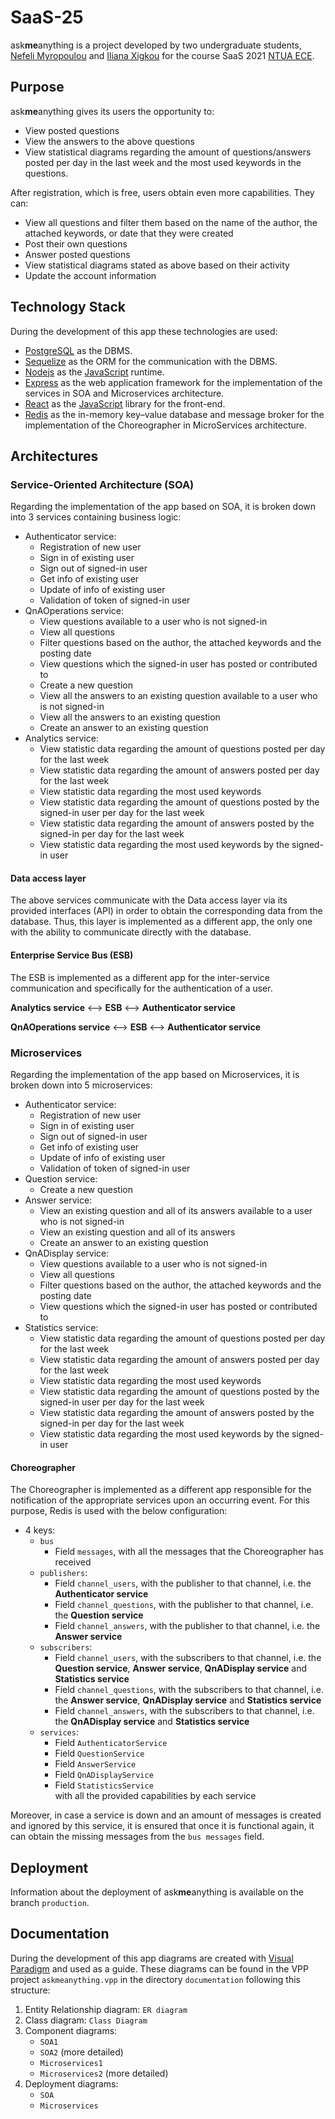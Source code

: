 # SaaS-25
ask**me**anything is a project developed by two undergraduate students, [Nefeli Myropoulou](https://github.com/nefeli-my) and [Iliana Xigkou](https://github.com/IlianaXn) for the course SaaS 2021 [NTUA ECE](https://www.ece.ntua.gr/gr).   

## Purpose
ask**me**anything gives its users the opportunity to:

* View posted questions 
* View the answers to the above questions
* View statistical diagrams regarding the amount of questions/answers posted per day in the last week and
the most used keywords in the questions. 
<p/>  
After registration, which is free, users obtain even more capabilities.
They can:

* View all questions and filter them based on the name of the author, the attached keywords, 
or date that they were created 
* Post their own questions 
* Answer posted questions 
* View statistical diagrams stated as above based on their activity
* Update the account information

## Technology Stack
During the development of this app these technologies are used:
* [PostgreSQL](https://www.postgresql.org/) as the DBMS.
* [Sequelize](https://sequelize.org/) as the ORM for the communication with the DBMS.
* [Nodejs](https://nodejs.org/en/) as the [JavaScript](https://www.javascript.com/) runtime.
* [Express](https://expressjs.com/) as the web application framework for the implementation
of the services in SOA and Microservices architecture.
* [React](https://reactjs.org/) as the [JavaScript](https://www.javascript.com/) library for the front-end.
* [Redis](https://redis.io/) as the in-memory key–value database and message broker for 
the implementation of the Choreographer in MicroServices architecture.

## Architectures
### Service-Oriented Architecture (SOA)
Regarding the implementation of the app based on SOA, it is broken down into 3 services 
containing business logic:
* Authenticator service:
  - Registration of new user
  - Sign in of existing user
  - Sign out of signed-in user
  - Get info of existing user
  - Update of info of existing user
  - Validation of token of signed-in user
* QnAOperations service:
  - View questions available to a user who is not signed-in
  - View all questions
  - Filter questions based on the author, the attached keywords and the posting date
  - View questions which the signed-in user has posted or contributed to
  - Create a new question
  - View all the answers to an existing question available to a user who is not signed-in
  - View all the answers to an existing question
  - Create an answer to an existing question
* Analytics service:
  - View statistic data regarding the amount of questions posted per day for the last week
  - View statistic data regarding the amount of answers posted per day for the last week
  - View statistic data regarding the most used keywords 
  - View statistic data regarding the amount of questions posted by the signed-in user 
    per day for the last week
  - View statistic data regarding the amount of answers posted by the signed-in
    per day for the last week
  - View statistic data regarding the most used keywords by the signed-in user

#### Data access layer
The above services communicate with the Data access layer via its provided interfaces (API)
in order to obtain the corresponding data from the database. Thus, this layer is implemented 
as a different app, the only one with the ability to communicate directly with the database.

#### Enterprise Service Bus (ESB)
The ESB is implemented as a different app for the inter-service communication and specifically
for the authentication of a user.

**Analytics service** ⟷ **ESB** ⟷ **Authenticator service** 

**QnAOperations service** ⟷ **ESB** ⟷ **Authenticator service**

### Microservices
Regarding the implementation of the app based on Microservices, it is broken down into 
5 microservices:
* Authenticator service:
  - Registration of new user
  - Sign in of existing user
  - Sign out of signed-in user
  - Get info of existing user
  - Update of info of existing user
  - Validation of token of signed-in user
* Question service:
  - Create a new question
* Answer service:
  - View an existing question and all of its answers available to a user who is not signed-in
  - View an existing question and all of its answers 
  - Create an answer to an existing question
* QnADisplay service: 
  - View questions available to a user who is not signed-in
  - View all questions
  - Filter questions based on the author, the attached keywords and the posting date
  - View questions which the signed-in user has posted or contributed to
* Statistics service:
  - View statistic data regarding the amount of questions posted per day for the last week
  - View statistic data regarding the amount of answers posted per day for the last week
  - View statistic data regarding the most used keywords
  - View statistic data regarding the amount of questions posted by the signed-in user
    per day for the last week
  - View statistic data regarding the amount of answers posted by the signed-in
    per day for the last week
  - View statistic data regarding the most used keywords by the signed-in user
  
#### Choreographer
The Choreographer is implemented as a different app responsible for the notification
of the appropriate services upon an occurring event. For this purpose, Redis is used with 
the below configuration:
* 4 keys:
  - `bus`
     - Field `messages`, with all the messages that the 
       Choreographer has received
  - `publishers`: 
     - Field `channel_users`, with the publisher to that channel, i.e. the **Authenticator
       service**
     - Field `channel_questions`,  with the publisher to that channel, i.e. the
       **Question service**
     - Field `channel_answers`, with the publisher to that channel, i.e. the
       **Answer service**
  - `subscribers`:
     - Field `channel_users`, with the subscribers to that channel, i.e. the **Question
       service**, **Answer service**, **QnADisplay service** and **Statistics service**
     - Field `channel_questions`,  with the subscribers to that channel, i.e. the
       **Answer service**, **QnADisplay service** and **Statistics service**
     - Field `channel_answers`, with the subscribers to that channel, i.e. the
       **QnADisplay service** and **Statistics service**
  - `services`:
     - Field `AuthenticatorService`
     - Field `QuestionService`
     - Field `AnswerService`
     - Field `QnADisplayService`
     - Field `StatisticsService`
<br>with all the provided capabilities by each service
       
Moreover, in case a service is down and an amount of messages is created and ignored
by this service, it is ensured that once it is functional again, it can obtain the
missing messages from the `bus messages` field.

## Deployment
Information about the deployment of ask**me**anything is available on the branch 
`production`.

## Documentation
During the development of this app diagrams are created with [Visual Paradigm](https://www.visual-paradigm.com/) and used as a guide. 
These diagrams can be found in the VPP project `askmeanything.vpp` in the directory `documentation` following this structure:
1. Entity Relationship diagram: `ER diagram`
2. Class diagram: `Class Diagram`
3. Component diagrams:
   - `SOA1`
   - `SOA2` (more detailed)
   - `Microservices1`
   - `Microservices2` (more detailed)
4. Deployment diagrams:
   - `SOA`
   - `Microservices`
  
  

